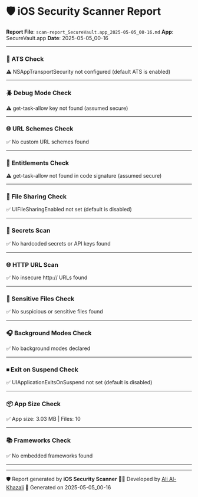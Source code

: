 # 🛡️ iOS Security Scanner Report

**Report File**: `scan-report_SecureVault.app_2025-05-05_00-16.md`
**App**: SecureVault.app
**Date**: 2025-05-05_00-16

---




### 🔐 ATS Check
⚠️ NSAppTransportSecurity not configured (default ATS is enabled)

--------------------------------------------------


### 🪲 Debug Mode Check
⚠️ get-task-allow key not found (assumed secure)

--------------------------------------------------


### 🌐 URL Schemes Check
✅ No custom URL schemes found

--------------------------------------------------


### 🔐 Entitlements Check
⚠️ get-task-allow not found in code signature (assumed secure)

--------------------------------------------------


### 📂 File Sharing Check
✅ UIFileSharingEnabled not set (default is disabled)

--------------------------------------------------


### 🧾 Secrets Scan
✅ No hardcoded secrets or API keys found

--------------------------------------------------


### 🌐 HTTP URL Scan
✅ No insecure http:// URLs found

--------------------------------------------------


### 📁 Sensitive Files Check
✅ No suspicious or sensitive files found

--------------------------------------------------


### 🎧 Background Modes Check
✅ No background modes declared

--------------------------------------------------


### ⏹ Exit on Suspend Check
✅ UIApplicationExitsOnSuspend not set (default is disabled)

--------------------------------------------------


### 📦 App Size Check
✅ App size: 3.03 MB | Files: 10

--------------------------------------------------


### 📚 Frameworks Check
✅ No embedded frameworks found

--------------------------------------------------

---
🛡️ Report generated by **iOS Security Scanner**
👨‍💻 Developed by [Ali Al-Khazali](https://github.com/alialkhazali)
📅 Generated on 2025-05-05_00-16
